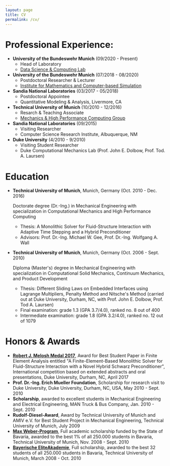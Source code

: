 ```yaml
---
layout: page
title: CV
permalink: /cv/
---
```


# Professional Experience:

- **University of the Bundeswehr Munich** (09/2020 - Present)
    * Head of Laboratory
    * [Data Science & Computing Lab](www.unibw.de/imcs-en/dsc-lab)
- **University of the Bundeswehr Munich** (07/2018 - 08/2020)
    * Postdoctoral Researcher & Lecturer
    * [Institute for Mathematics and Computer-based Simulation](www.unibw.de/imcs-en)
- **Sandia National Laboratories** (03/2017 - 05/2018)
    * Postdoctoral Appointee
    * Quantitative Modeling & Analysis, Livermore, CA
- **Technical University of Munich** (10/2010 - 12/2016)
    * Resarch & Teaching Associate
    * [Mechanics & High Performance Computing Group](www.mhpc.mw.tum.de)
- **Sandia National Laboratories** (09/2015)
    * Visiting Researcher
    * Computer Science Research Institute, Albuquerque, NM
- **Duke University** (4/2010 - 9/2010)
    * Visiting Student Researcher
    * Duke Computational Mechanics Lab (Prof. John E. Dolbow, Prof. Tod. A. Laursen)

# Education

- **Technical University of Munich**, Munich, Germany (Oct. 2010 - Dec. 2016)

  Doctorate degree (Dr.-Ing.) in Mechanical Engineering with specialization in Computational Mechanics and High Performance Computing
    - Thesis: A Monolithic Solver for Fluid-Structure Interaction with Adaptive Time Stepping and a Hybrid Preconditioner
    - Advisors: Prof. Dr.-Ing. Michael W. Gee, Prof. Dr.-Ing. Wolfgang A. Wall
- **Technical University of Munich**, Munich, Germany (Oct. 2006 - Sept. 2010)

  Diploma (Master's) degree in Mechanical Engineering with specialization in Computational Solid Mechanics, Continuum Mechanics, and Product Development
    - Thesis: Different Sliding Laws on Embedded Interfaces using Lagrange Multipliers, Penalty Method and Nitsche's Method
      (carried out at Duke University, Durham, NC, with Prof. John E. Dolbow, Prof. Tod A. Laursen)
    - Final examination: grade 1.3 (GPA 3.7/4.0), ranked no. 8 out of 400
    - Intermediate examination: grade 1.8 (GPA 3.2/4.0), ranked no. 12 out of 1079

# Honors & Awards

- **[Robert J. Melosh Medal 2017](https://cee.duke.edu/about/awards-honors/melosh-medal)**,
Award for Best Student Paper in Finite Element Analysis entitled "A Finite-Element-Based Monolithic Solver for Fluid-Structure Interaction with a Novel Hybrid Schwarz Preconditioner",
International competition based on extended abstracts and oral presentations,
Duke University, Durham, NC, April 2017
- **Prof. Dr.-Ing. Erich Mueller Foundation**,
Scholarship for research visit to Duke University,
Duke University, Durham, NC, USA, May 2010 - Sept. 2010
- **Scholarship**,
awarded to excellent students in Mechanical Engineering and Electrical Engineering,
MAN Truck & Bus Company, Jan. 2010 - Sept. 2010
- **Rudolf-Diesel-Award**,
Award by Technical University of Munich and AMIV e.V. for Best Student Project in Mechanical Engineering,
Technical University of Munich, July 2009
- **[Max Weber-Program](https://www.elitenetzwerk.bayern.de/maxweberprogramm/ueberblick/?L=2)**,
Full academic scholarship funded by the State of Bavaria,
awarded to the best 1% of all 250.000 students in Bavaria,
Technical University of Munich, Nov. 2008 - Sept. 2010
- **[Bayerische EliteAkademie](https://www.eliteakademie.de)**,
Full scholarship,
awarded to the best 32 students of all 250.000 students in Bavaria,
Technical University of Munich, March 2008 - Oct. 2010
